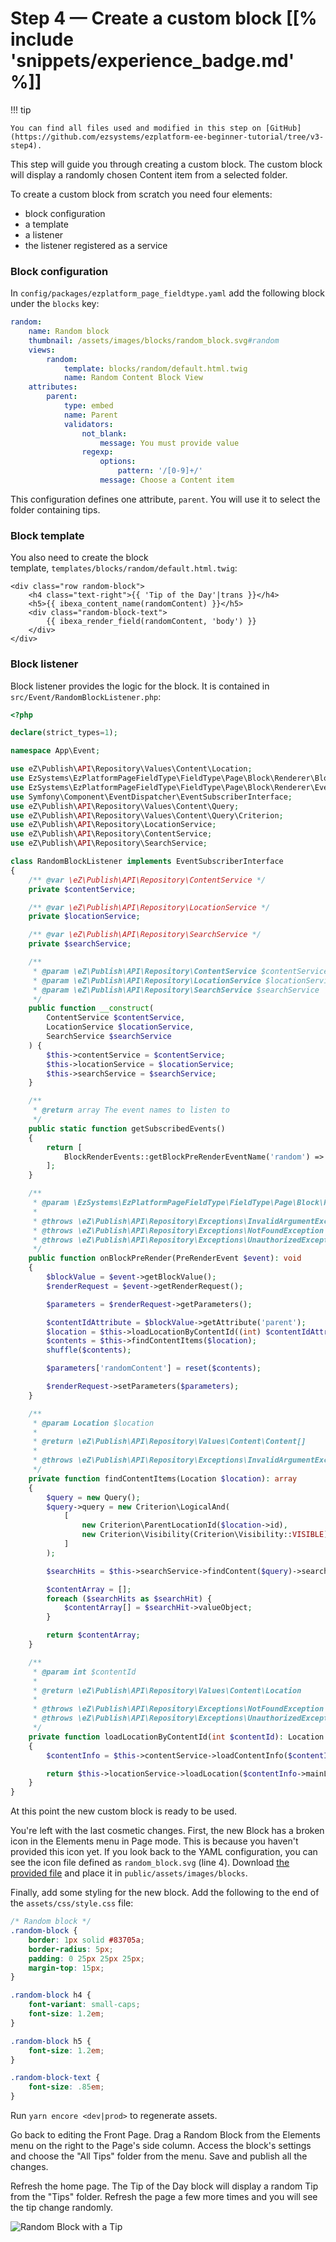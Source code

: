 # Step 4 — Create a custom block [[% include 'snippets/experience_badge.md' %]]

!!! tip

    You can find all files used and modified in this step on [GitHub](https://github.com/ezsystems/ezplatform-ee-beginner-tutorial/tree/v3-step4).

This step will guide you through creating a custom block.
The custom block will display a randomly chosen Content item from a selected folder.

To create a custom block from scratch you need four elements:

- block configuration
- a template
- a listener
- the listener registered as a service

### Block configuration

In `config/packages/ezplatform_page_fieldtype.yaml` add the following block under the `blocks` key:

``` yaml hl_lines="10"
random:
    name: Random block
    thumbnail: /assets/images/blocks/random_block.svg#random
    views:
        random:
            template: blocks/random/default.html.twig
            name: Random Content Block View
    attributes:
        parent:
            type: embed
            name: Parent
            validators:
                not_blank:
                    message: You must provide value
                regexp:
                    options:
                        pattern: '/[0-9]+/'
                    message: Choose a Content item
```

This configuration defines one attribute, `parent`. You will use it to select the folder containing tips.

### Block template

You also need to create the block template, `templates/blocks/random/default.html.twig`:

``` html+twig
<div class="row random-block">
    <h4 class="text-right">{{ 'Tip of the Day'|trans }}</h4>
    <h5>{{ ibexa_content_name(randomContent) }}</h5>
    <div class="random-block-text">
        {{ ibexa_render_field(randomContent, 'body') }}
    </div>
</div>
```

### Block listener

Block listener provides the logic for the block. It is contained in `src/Event/RandomBlockListener.php`:

``` php
<?php

declare(strict_types=1);

namespace App\Event;

use eZ\Publish\API\Repository\Values\Content\Location;
use EzSystems\EzPlatformPageFieldType\FieldType\Page\Block\Renderer\BlockRenderEvents;
use EzSystems\EzPlatformPageFieldType\FieldType\Page\Block\Renderer\Event\PreRenderEvent;
use Symfony\Component\EventDispatcher\EventSubscriberInterface;
use eZ\Publish\API\Repository\Values\Content\Query;
use eZ\Publish\API\Repository\Values\Content\Query\Criterion;
use eZ\Publish\API\Repository\LocationService;
use eZ\Publish\API\Repository\ContentService;
use eZ\Publish\API\Repository\SearchService;

class RandomBlockListener implements EventSubscriberInterface
{
    /** @var \eZ\Publish\API\Repository\ContentService */
    private $contentService;

    /** @var \eZ\Publish\API\Repository\LocationService */
    private $locationService;

    /** @var \eZ\Publish\API\Repository\SearchService */
    private $searchService;

    /**
     * @param \eZ\Publish\API\Repository\ContentService $contentService
     * @param \eZ\Publish\API\Repository\LocationService $locationService
     * @param \eZ\Publish\API\Repository\SearchService $searchService
     */
    public function __construct(
        ContentService $contentService,
        LocationService $locationService,
        SearchService $searchService
    ) {
        $this->contentService = $contentService;
        $this->locationService = $locationService;
        $this->searchService = $searchService;
    }

    /**
     * @return array The event names to listen to
     */
    public static function getSubscribedEvents()
    {
        return [
            BlockRenderEvents::getBlockPreRenderEventName('random') => 'onBlockPreRender',
        ];
    }

    /**
     * @param \EzSystems\EzPlatformPageFieldType\FieldType\Page\Block\Renderer\Event\PreRenderEvent $event
     *
     * @throws \eZ\Publish\API\Repository\Exceptions\InvalidArgumentException
     * @throws \eZ\Publish\API\Repository\Exceptions\NotFoundException
     * @throws \eZ\Publish\API\Repository\Exceptions\UnauthorizedException
     */
    public function onBlockPreRender(PreRenderEvent $event): void
    {
        $blockValue = $event->getBlockValue();
        $renderRequest = $event->getRenderRequest();

        $parameters = $renderRequest->getParameters();

        $contentIdAttribute = $blockValue->getAttribute('parent');
        $location = $this->loadLocationByContentId((int) $contentIdAttribute->getValue());
        $contents = $this->findContentItems($location);
        shuffle($contents);

        $parameters['randomContent'] = reset($contents);

        $renderRequest->setParameters($parameters);
    }

    /**
     * @param Location $location
     *
     * @return \eZ\Publish\API\Repository\Values\Content\Content[]
     *
     * @throws \eZ\Publish\API\Repository\Exceptions\InvalidArgumentException
     */
    private function findContentItems(Location $location): array
    {
        $query = new Query();
        $query->query = new Criterion\LogicalAnd(
            [
                new Criterion\ParentLocationId($location->id),
                new Criterion\Visibility(Criterion\Visibility::VISIBLE),
            ]
        );

        $searchHits = $this->searchService->findContent($query)->searchHits;

        $contentArray = [];
        foreach ($searchHits as $searchHit) {
            $contentArray[] = $searchHit->valueObject;
        }

        return $contentArray;
    }

    /**
     * @param int $contentId
     *
     * @return \eZ\Publish\API\Repository\Values\Content\Location
     *
     * @throws \eZ\Publish\API\Repository\Exceptions\NotFoundException
     * @throws \eZ\Publish\API\Repository\Exceptions\UnauthorizedException
     */
    private function loadLocationByContentId(int $contentId): Location
    {
        $contentInfo = $this->contentService->loadContentInfo($contentId);

        return $this->locationService->loadLocation($contentInfo->mainLocationId);
    }
}
```

At this point the new custom block is ready to be used.

You're left with the last cosmetic changes. First, the new Block has a broken icon in the Elements menu in Page mode.
This is because you haven't provided this icon yet. If you look back to the YAML configuration, you can see the icon file defined as `random_block.svg` (line 4). Download [the provided file](https://github.com/ezsystems/ezplatform-ee-beginner-tutorial/blob/v3-step4/public/assets/images/blocks/random_block.svg) and place it in `public/assets/images/blocks`.

Finally, add some styling for the new block. Add the following to the end of the `assets/css/style.css` file:

``` css
/* Random block */
.random-block {
    border: 1px solid #83705a;
    border-radius: 5px;
    padding: 0 25px 25px 25px;
    margin-top: 15px;
}

.random-block h4 {
    font-variant: small-caps;
    font-size: 1.2em;
}

.random-block h5 {
    font-size: 1.2em;
}

.random-block-text {
    font-size: .85em;
}
```

Run `yarn encore <dev|prod>` to regenerate assets.

Go back to editing the Front Page. Drag a Random Block from the Elements menu on the right to the Page's side column.
Access the block's settings and choose the "All Tips" folder from the menu. Save and publish all the changes.

Refresh the home page. The Tip of the Day block will display a random Tip from the "Tips" folder.
Refresh the page a few more times and you will see the tip change randomly.

![Random Block with a Tip](img/enterprise_tut_random_block.png "Random Block with a Tip")
